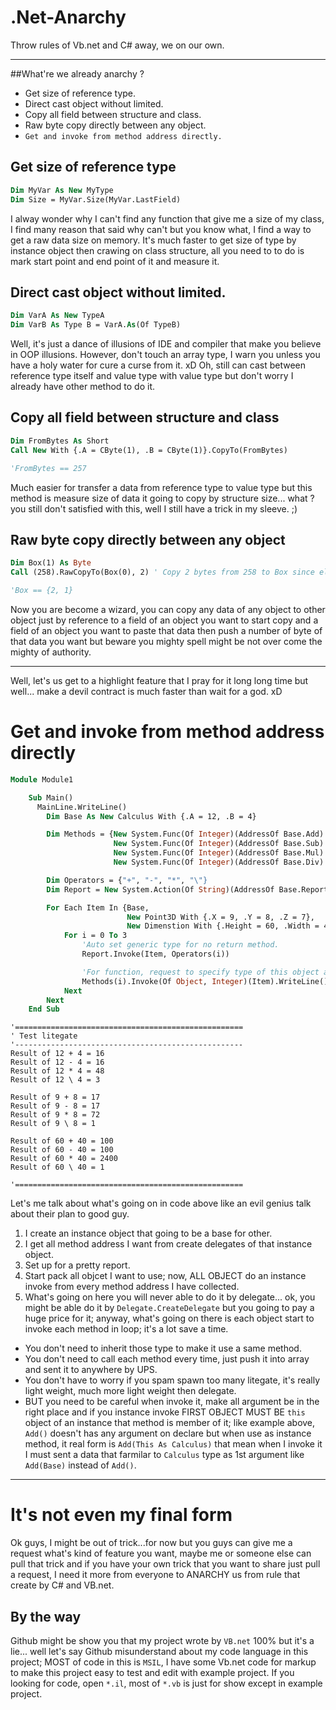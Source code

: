 # .Net-Anarchy
Throw rules of Vb.net and C# away, we on our own.
***

##What're we already anarchy ?
- Get size of reference type.
- Direct cast object without limited.
- Copy all field between structure and class.
- Raw byte copy directly between any object.
- `Get and invoke from method address directly.`

## Get size of reference type
```vb
Dim MyVar As New MyType
Dim Size = MyVar.Size(MyVar.LastField)
```
I alway wonder why I can't find any function that give me a size of my class, I find many reason that said why can't but you know what, I find a way to get a raw data size on memory.
It's much faster to get size of type by instance object then crawing on class structure, all you need to to do is mark start point and end point of it and measure it.

## Direct cast object without limited.
```vb
Dim VarA As New TypeA
Dim VarB As Type B = VarA.As(Of TypeB)
```
Well, it's just a dance of illusions of IDE and compiler that make you believe in OOP illusions.
However, don't touch an array type, I warn you unless you have a holy water for cure a curse from it. xD
Oh, still can cast between reference type itself and value type with value type but don't worry I already have other method to do it.

## Copy all field between structure and class
```vb
Dim FromBytes As Short
Call New With {.A = CByte(1), .B = CByte(1)}.CopyTo(FromBytes)

'FromBytes == 257
```
Much easier for transfer a data from reference type to value type but this method is measure size of data it going to copy by structure size... what ? you still don't satisfied with this, well I still have a trick in my sleeve. ;)

## Raw byte copy directly between any object
```vb
Dim Box(1) As Byte
Call (258).RawCopyTo(Box(0), 2) ' Copy 2 bytes from 258 to Box since element index 0.

'Box == {2, 1}
```
Now you are become a wizard, you can copy any data of any object to other object just by reference to a field of an object you want to start copy and a field of an object you want to paste that data then push a number of byte of that data you want but beware you mighty spell might be not over come the mighty of authority.

***
Well, let's us get to a highlight feature that I pray for it long long time but well... make a devil contract is much faster than wait for a god. xD

# Get and invoke from method address directly
```vb
Module Module1

    Sub Main()
      MainLine.WriteLine()
        Dim Base As New Calculus With {.A = 12, .B = 4}

        Dim Methods = {New System.Func(Of Integer)(AddressOf Base.Add).Address,
                       New System.Func(Of Integer)(AddressOf Base.Sub).Address,
                       New System.Func(Of Integer)(AddressOf Base.Mul).Address,
                       New System.Func(Of Integer)(AddressOf Base.Div).Address}

        Dim Operators = {"+", "-", "*", "\"}
        Dim Report = New System.Action(Of String)(AddressOf Base.Report).Address

        For Each Item In {Base,
                          New Point3D With {.X = 9, .Y = 8, .Z = 7},
                          New Dimenstion With {.Height = 60, .Width = 40}}
            For i = 0 To 3
                'Auto set generic type for no return method.
                Report.Invoke(Item, Operators(i))

                'For function, request to specify type of this object and arguments.
                Methods(i).Invoke(Of Object, Integer)(Item).WriteLine()
            Next
        Next
    End Sub
```

```
'===================================================
' Test litegate
'---------------------------------------------------
Result of 12 + 4 = 16
Result of 12 - 4 = 16
Result of 12 * 4 = 48
Result of 12 \ 4 = 3

Result of 9 + 8 = 17
Result of 9 - 8 = 17
Result of 9 * 8 = 72
Result of 9 \ 8 = 1

Result of 60 + 40 = 100
Result of 60 - 40 = 100
Result of 60 * 40 = 2400
Result of 60 \ 40 = 1

'===================================================
```
Let's me talk about what's going on in code above like an evil genius talk about their plan to good guy.
1. I create an instance object that going to be a base for other.
2. I get all method address I want from create delegates of that instance object.
3. Set up for a pretty report.
4. Start pack all objcet I want to use; now, ALL OBJECT do an instance invoke from every method address I have collected.
5. What's going on here you will never able to do it by delegate... ok, you might be able do it by `Delegate.CreateDelegate` but you going to pay a huge price for it; anyway, what's going on there is each object start to invoke each method in loop; it's a lot save a time. 
  - You don't need to inherit those type to make it use a same method.
  - You don't need to call each method every time, just push it into array and sent it to anywhere by UPS.
  - You don't have to worry if you spam spawn too many litegate, it's really light weight, much more light weight then delegate.
  - BUT you need to be careful when invoke it, make all argument be in the right place and if you instance invoke FIRST OBJECT MUST BE `this` object of an instance that method is member of it; like example above, `Add()` doesn't has any argument on declare but when use as instance method, it real form is `Add(This As Calculus)` that mean when I invoke it I must sent a data that farmilar to `Calculus` type as 1st argument like `Add(Base)` instead of `Add()`.
 
***
# It's not even my final form
Ok guys, I might be out of trick...for now but you guys can give me a request what's kind of feature you want, maybe me or someone else can pull that trick and if you have your own trick that you want to share just pull a request, I need it  more from everyone to ANARCHY us from rule that create by C# and VB.net.

## By the way
Github might be show you that my project wrote by `VB.net` 100% but it's a lie... well let's say Github misunderstand about my code language in this project; MOST of code in this is `MSIL`, I have some Vb.net code for markup to make this project easy to test and edit with example project. If you looking for code, open `*.il`, most of `*.vb` is just for show except in example project.
